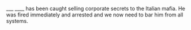 ___ ____ has been caught selling corporate secrets to the Italian mafia.  He was fired immediately and arrested and we now need to bar him from all systems.  